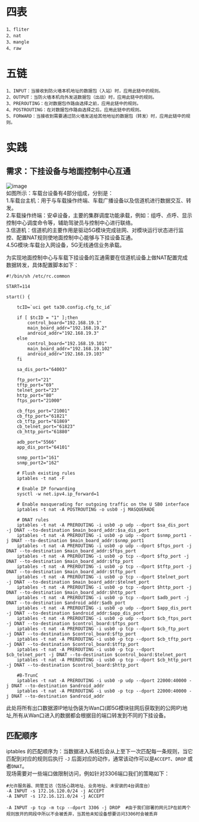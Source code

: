 # 四表
    1、fliter
    2、nat
    3、mangle
    4、raw

# 五链
    1、INPUT：当接收到防火墙本机地址的数据包（入站）时，应用此链中的规则。
    2、OUTPUT：当防火墙本机向外发送数据包（出战）时，应用此链中的规则。
    3、PREROUTING：在对数据包作路由选择之前，应用此链中的规则。
    4、POSTROUTING：在对数据包作路由选择之后，应用此链中的规则。
    5、FORWARD：当接收到需要通过防火墙发送给其他地址的数据包（转发）时，应用此链中的规则。

# 实践  
## 需求：下挂设备与地面控制中心互通
![image](https://github.com/grow-man/MyLearningRecorder/assets/52662997/d53f5356-9405-4821-bece-9f262c7c5c40)  
如图所示：车载台设备有4部分组成，分别是：  
1.车载台主机：用于与车载操作终端、车载广播设备以及信道机进行数据交互、转发。  
2.车载操作终端：安卓设备，主要的集群调度功能承载，例如：组呼、点呼、显示控制中心调度命令等，辅助驾驶员与控制中心进行联络。  
3.信道机：信道机的主要作用是驱动5G模块完成驻网、对模块运行状态进行监控、配置NAT规则使地面控制中心能够与下挂设备互通。  
4.5G模块:车载台入网设备，5G无线通信业务承载。 

为实现地面控制中心与车载下挂设备的互通需要在信道机设备上做NAT配置完成数据转发，具体配置脚本如下：  
```
#!/bin/sh /etc/rc.common

START=114

start() {

	tcID=`uci get ta30.config.cfg_tc_id`

	if [ $tcID = "1" ];then
		control_board="192.168.19.1"
		main_board_addr="192.168.19.2"
		android_addr="192.168.19.3"
	else
		control_board="192.168.19.101"
		main_board_addr="192.168.19.102"
		android_addr="192.168.19.103"
	fi
	
	sa_dis_port="64003"

	ftp_port="21"
	tftp_port="69"
	telnet_port="23"
	http_port="80"
	ftps_port="21000"
	
	cb_ftps_port="21001"
	cb_ftp_port="61821"
	cb_tftp_port="61869"
	cb_telnet_port="61823"
	cb_http_port="61880"

	adb_port="5566"
	app_dis_port="64101"

	snmp_port1="161"
	snmp_port2="162"

    # Flush existing rules
    iptables -t nat -F

    # Enable IP forwarding
    sysctl -w net.ipv4.ip_forward=1

    # Enable masquerading for outgoing traffic on the U SB0 interface
    iptables -t nat -A POSTROUTING -o usb0 -j MASQUERADE 

    # DNAT rules
    iptables -t nat -A PREROUTING -i usb0 -p udp --dport $sa_dis_port -j DNAT --to-destination $main_board_addr:$sa_dis_port
    iptables -t nat -A PREROUTING -i usb0 -p udp --dport $snmp_port1 -j DNAT --to-destination $main_board_addr:$snmp_port1
    iptables -t nat -A PREROUTING -i usb0 -p udp --dport $ftps_port -j DNAT --to-destination $main_board_addr:$ftps_port
    iptables -t nat -A PREROUTING -i usb0 -p tcp --dport $ftp_port -j DNAT --to-destination $main_board_addr:$ftp_port
    iptables -t nat -A PREROUTING -i usb0 -p tcp --dport $tftp_port -j DNAT --to-destination $main_board_addr:$tftp_port
    iptables -t nat -A PREROUTING -i usb0 -p tcp --dport $telnet_port -j DNAT --to-destination $main_board_addr:$telnet_port
    iptables -t nat -A PREROUTING -i usb0 -p tcp --dport $http_port -j DNAT --to-destination $main_board_addr:$http_port
    iptables -t nat -A PREROUTING -i usb0 -p tcp --dport $adb_port -j DNAT --to-destination $android_addr:$adb_port
    iptables -t nat -A PREROUTING -i usb0 -p udp --dport $app_dis_port -j DNAT --to-destination $android_addr:$app_dis_port
    iptables -t nat -A PREROUTING -i usb0 -p udp --dport $cb_ftps_port -j DNAT --to-destination $control_board:$ftps_port
    iptables -t nat -A PREROUTING -i usb0 -p tcp --dport $cb_ftp_port -j DNAT --to-destination $control_board:$ftp_port
    iptables -t nat -A PREROUTING -i usb0 -p tcp --dport $cb_tftp_port -j DNAT --to-destination $control_board:$tftp_port
    iptables -t nat -A PREROUTING -i usb0 -p tcp --dport $cb_telnet_port -j DNAT --to-destination $control_board:$telnet_port
    iptables -t nat -A PREROUTING -i usb0 -p tcp --dport $cb_http_port -j DNAT --to-destination $control_board:$http_port

    #B-TrunC
    iptables -t nat -A PREROUTING -i usb0 -p udp --dport 22000:40000 -j DNAT --to-destination $android_addr
    iptables -t nat -A PREROUTING -i usb0 -p tcp --dport 22000:40000 -j DNAT --to-destination $android_addr

```
此处将所有出口数据源IP地址伪装为Wan口(即5G模块驻网后获取到的公网IP)地址,所有从Wan口进入的数据都会根据目的端口转发到不同的下挂设备。  

## 匹配顺序   
iptables 的匹配顺序为：当数据进入系统后会从上至下一次匹配每一条规则，当它匹配到对应的规则后执行 `-J` 后面对应的动作，通常该动作可以是`ACCEPT`、`DROP` 或者`DNAT`。  
现场需要对一些端口做限制访问，例如针对3306端口我们的策略如下：  

```
#允许服务器、网管互访（包括心跳地址、业务地址、未安装的4台调度台）
-A INPUT -s 172.16.120.0/24 -j ACCEPT
-A INPUT -s 172.16.121.0/24 -j ACCEPT

-A INPUT -p tcp -m tcp --dport 3306 -j DROP  #由于我们部署的网元IP在前两个规则放开的网段中所以不会被丢弃，当其他未知设备想要访问3306时会被丢弃
```

